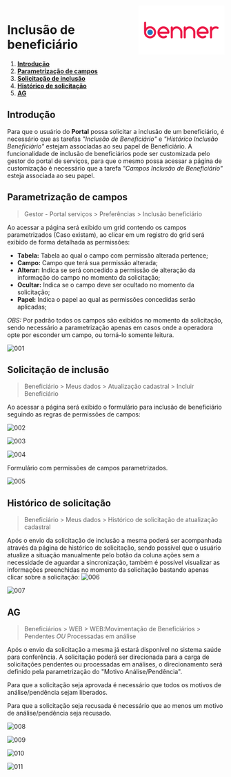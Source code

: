 <img src="../../src/images/benner_rgb.png" align="right"/>

# Inclusão de beneficiário

1.  **[Introdução](#introdução)**
2.  **[Parametrização de campos](#parametrização-de-campos)**
3.  **[Solicitação de inclusão](#solicitação-de-inclusão)**
4.  **[Histórico de solicitação](#histórico-de-solicitação)**
5.  **[AG](#ag)**

## Introdução

Para que o usuário do **Portal** possa solicitar a inclusão de um beneficiário, é necessário que as tarefas *"Inclusão de Beneficiário"* e *"Histórico Inclusão Beneficiário"* estejam associadas ao seu papel de Beneficiário. A funcionalidade de inclusão de beneficiários pode ser customizada pelo gestor do portal de serviços, para que o mesmo possa acessar a página de customização é necessário que a tarefa *"Campos Inclusão de Beneficiário"* esteja associada ao seu papel.

## Parametrização de campos

> Gestor - Portal serviços > Preferências > Inclusão beneficiário

Ao acessar a página será exibido um grid contendo os campos parametrizados (Caso existam), ao clicar em um registro do grid será exibido de forma detalhada as permissões:

* **Tabela:** Tabela ao qual o campo com permissão alterada pertence;
* **Campo:** Campo que terá sua permissão alterada;
* **Alterar:** Indica se será concedido a permissão de alteração da informação do campo no momento da solicitação;
* **Ocultar:** Indica se o campo deve ser ocultado no momento da solicitação;
* **Papel:** Indica o papel ao qual as permissões concedidas serão aplicadas;

*OBS:* Por padrão todos os campos são exibidos no momento da solicitação, sendo necessário a parametrização apenas em casos onde a operadora opte por esconder um campo, ou torná-lo somente leitura.

![001](src/images/001.png)

## Solicitação de inclusão

> Beneficiário > Meus dados > Atualização cadastral > Incluir Beneficiário

Ao acessar a página será exibido o formulário para inclusão de beneficiário seguindo as regras de permissões de campos:

![002](src/images/002.png)

![003](src/images/003.png)

![004](src/images/004.png)

Formulário com permissões de campos parametrizados.

![005](src/images/005.png)

## Histórico de solicitação

> Beneficiário > Meus dados > Histórico de solicitação de atualização cadastral

Após o envio da solicitação de inclusão a mesma poderá ser acompanhada através da página de histórico de solicitação, sendo possível que o usuário atualize a situação manualmente pelo botão da coluna ações sem a necessidade de aguardar a sincronização, também é possível visualizar as informações preenchidas no momento da solicitação bastando apenas clicar sobre a solicitação:
![006](src/images/006.png)

![007](src/images/007.png)

## AG

> Beneficiários > WEB > WEB:Movimentação de Beneficiários > Pendentes *OU* Processadas em análise

Após o envio da solicitação a mesma já estará disponível no sistema saúde para conferência. A solicitação poderá ser direcionada para a carga de solicitações pendentes ou processadas em análises, o direcionamento será definido pela parametrização do "Motivo Análise/Pendência".

Para que a solicitação seja aprovada é necessário que todos os motivos de análise/pendência sejam liberados.

Para que a solicitação seja recusada é necessário que ao menos um motivo de análise/pendência seja recusado.

![008](src/images/008.png)

![009](src/images/009.png)

![010](src/images/010.png)

![011](src/images/011.png)